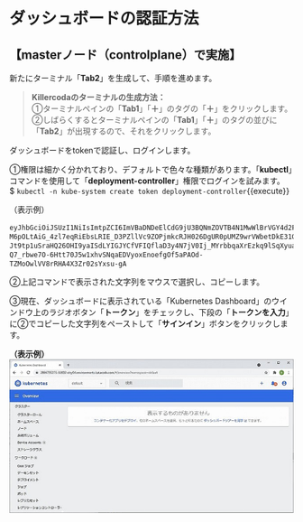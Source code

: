 # ダッシュボードの認証方法

## 【masterノード（controlplane）で実施】  

新たにターミナル「**Tab2**」を生成して、手順を進めます。  

> **Killercodaのターミナルの生成方法：**  
> ①ターミナルペインの「**Tab1**」「**＋**」のタグの「**＋**」をクリックします。  
> ②しばらくするとターミナルペインの「**Tab1**」「**＋**」のタグの並びに「**Tab2**」が出現するので、それをクリックします。  

ダッシュボードをtokenで認証し、ログインします。  

①権限は細かく分かれており、デフォルトで色々な種類があります。「**kubectl**」コマンドを使用して「**deployment-controller**」権限でログインを試みます。  
$ `kubectl -n kube-system create token deployment-controller`{{execute}}  

（表示例）  

```text
eyJhbGciOiJSUzI1NiIsImtpZCI6ImVBaDNDeElCdG9jU3BQNmZOVTB4N1MwWlBrVGY4d2F1M191SnY2S0hETTgifQ.eyJhdWQiOlsiaHR0cHM6Ly9rdWJlcm5ldGVzLmRlZmF1bHQuc3ZjLmNsdXN0ZXIubG9jYWwiXSwiZXhwIjoxNjU4OTg5OTE3LCJpYXQiOjE2NTg5ODYzMTcsImlzcyI6Imh0dHBzOi8va3ViZXJuZXRlcy5kZWZhdWx0LnN2Yy5jbHVzdGVyLmxvY2FsIiwia3ViZXJuZXRlcy5pbyI6eyJuYW1lc3BhY2UiOiJrdWJlLXN5c3RlbSIsInNlcnZpY2VhY2NvdW50Ijp7Im5hbWUiOiJkZXBsb3ltZW50LWNvbnRyb2xsZXIiLCJ1aWQiOiI3MzQ1N2UyZi05ODliLTRhOTAtYjhhOC02N2FjMTZjY2VhMzEifX0sIm5iZiI6MTY1ODk4NjMxNywic3ViIjoic3lzdGVtOnNlcnZpY2VhY2NvdW50Omt1YmUtc3lzdGVtOmRlcGxveW1lbnQtY29udHJvbGxlciJ9.X1oryC4gKbsgP8-M6pOLtAiG_4zl7eqRiEbsLRIE_D3PZllVc9ZOPjmkcRJH026DgUR0pUMZ9wrVWbetDkE31GMSyO3ozAp8pZ_xybtPjHO0lTYSDcGOpHIfhjwfv7SdcDEcBAdORr33r-Jt9tp1uSraHQ26OHI9yaISdLYIGJYCfVFIQflaD3y4N7jV0Ij_MYrbbqaXrEzkq9lSqXyua2K3laL_Ei5Zpi56UuYb37w6Z1mQBpsh2Gh5bSFHxh0BANtB3EJT-Q7_rbwe7O-6Htt70J5w1xhvSNqaEDVyoxEnoefgOf5aPAOd-TZMoOwlVV8rRHA4X3Zr02sYxsu-gA
```

②上記コマンドで表示された文字列をマウスで選択し、コピーします。  

③現在、ダッシュボードに表示されている「Kubernetes Dashboard」のウインドウ上のラジオボタン「**トークン**」をチェックし、下段の「**トークンを入力**」に②でコピーした文字列をペーストして「**サインイン**」ボタンをクリックします。  

**（表示例）**  
![DashBoard Image](https://github.com/yamada623z/scenario-image/raw/main/KubernetesHandsOn_BuildCluster/Step12.jpg)  
